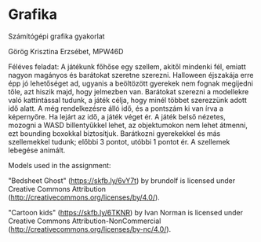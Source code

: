 # Grafika
Számítógépi grafika gyakorlat

Görög Krisztina Erzsébet, MPW46D


Féléves feladat: A játékunk főhőse egy szellem, akitől mindenki fél, emiatt nagyon magányos és barátokat szeretne szerezni. Halloween éjszakája erre épp jó lehetőséget ad, ugyanis a beöltözött gyerekek nem fognak megijedni tőle, azt hiszik majd, hogy jelmezben van. Barátokat szerezni a modellekre való kattintással tudunk, a játék célja, hogy minél többet szerezzünk adott idő alatt. A még rendelkezésre álló idő, és a pontszám ki van írva a képernyőre. Ha lejárt az idő, a játék véget ér. 
A játék belső nézetes, mozogni a WASD billentyűkkel lehet, az objektumokon nem lehet átmenni, ezt bounding boxokkal biztosítjuk. Barátkozni gyerekekkel és más szellemekkel tudunk; előbbi 3 pontot, utóbbi 1 pontot ér. A szellemek lebegése animált. 


Models used in the assignment:

"Bedsheet Ghost" (https://skfb.ly/6vY7t) by brundolf is licensed under Creative Commons Attribution (http://creativecommons.org/licenses/by/4.0/).


"Cartoon kids" (https://skfb.ly/6TKNR) by Ivan Norman is licensed under Creative Commons Attribution-NonCommercial (http://creativecommons.org/licenses/by-nc/4.0/).

